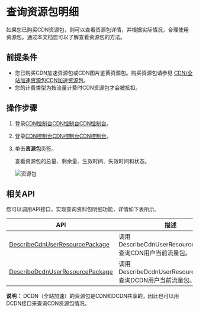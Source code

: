 # 查询资源包明细

如果您已购买CDN资源包，则可以查看资源包详情，并根据实际情况，合理使用资源包。通过本文档您可以了解查看资源包的方法。

## 前提条件

-   您已购买CDN加速资源包或CDN图片鉴黄资源包。购买资源包请参见 [CDN/全站加速资源包](https://common-buy.aliyun.com/?commodityCode=dcdnpaybag#/buy)[CDN加速资源包](https://common-buy-intl.aliyun.com/?commodityCode=+cdn_bag_intl#/buy)。
-   您的计费类型为按流量计费时CDN资源包才会被抵扣。

## 操作步骤

1.  登录[CDN控制台](https://cdn.console.aliyun.com)[CDN控制台](https://cdn.console.aliyun.com)[CDN控制台](https://partners-intl.aliyun.com/login-required#cdn)。
2.  登录[CDN控制台](https://cdn.console.aliyun.com)[CDN控制台](https://cdn.console.aliyun.com)[CDN控制台](https://partners-intl.aliyun.com/login-required#cdn)。
3.  单击**资源包**页签。

    查看资源包的总量、剩余量、生效时间、失效时间和状态。

    ![资源包](https://static-aliyun-doc.oss-accelerate.aliyuncs.com/assets/img/zh-CN/2044459951/p51553.png)


## 相关API

您可以调用API接口，实现查询资料包明细功能，详情如下表所示。

|API|描述|
|---|--|
|[DescribeCdnUserResourcePackage](https://help.aliyun.com/document_detail/91171.htm)|调用DescribeCdnUserResourcePackage查询CDN用户当前流量包。|
|[DescribeDcdnUserResourcePackage](https://help.aliyun.com/document_detail/131648.html)|调用DescribeDcdnUserResourcePackage查询DCDN用户当前流量包。|

**说明：** DCDN（全站加速）的资源包是CDN和DCDN共享的，因此也可以用DCDN接口来查询CDN资源包情况。


